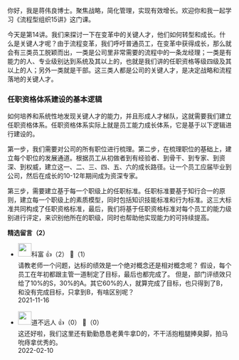 你好，我是蒋伟良博士。聚焦战略，简化管理，实现有效增长。欢迎你和我一起学习《流程型组织15讲》这门课。

今天是第14讲。我们来探讨一下在变革中的关键人才，他们如何转型和成长。什么是关键人才呢？由于流程变革，我们呼吁普通员工，在变革中获得成长，那么就会有三类员工脱颖而出，一类是公司里非常需要的流程中的一条龙经理；一类是有能力的人、专业级别达到系统及其以上的，也就是我们讲的任职资格等级四级及其以上的人；另外一类就是干部。这三类人都是公司的关键人才，是决定战略和流程落地的关键人才。

### 任职资格体系建设的基本逻辑

如何培养和系统性地发现关键人才的能力，并且形成人才梯队，这就需要我们建立任职资格体系。任职资格体系实际上就是员工能力成长体系，它是基于以下逻辑进行建设的。

第一步，我们需要对公司的所有职位进行梳理。第二步，在梳理职位的基础上，建立每个职位的发展通道。根据员工从初做者到有经验者、到骨干、到专家、到资深、到权威，建立这一、二、三、四、五、六的成长路径。让一个员工应届毕业到公司，然后在成长的10-12年期间成为资深专家。

第三步，需要建立基于每一个职级上的任职标准。任职标准要基于知行合一的原则，建立每一个职级上的素质模型，同时包括知识技能标准和行为标准。这三大标准共同构成了任职资格标准，最后，我们将基于任职资格标准对每个员工的能力级别进行评定，来识别他所在的职级，同时也帮助他实现能力的可持续提高。
<div><strong>精选留言（2）</strong></div><ul>
<li><img src="https://static001.geekbang.org/account/avatar/00/20/f3/3f/160baa71.jpg" width="30px"><span>科富</span> 👍（2） 💬（1）<div>请教老师一个问题，达标的绩效是一个绝对概念还是相对概念呢？
假设，每个员工在年初都跟主管一道制定了目标，最后也都完成了。
但是，部门评绩效只给了10%的S，30%的A。其它60%的人，就算完成了目标，也只得到了B，和没有完成目标，只拿到B，有啥区别呢？</div>2021-11-16</li><br/><li><img src="https://static001.geekbang.org/account/avatar/00/19/02/53/21cda64a.jpg" width="30px"><span>道不远人</span> 👍（0） 💬（0）<div>这还好啦，我们这里还有勤勤恳恳老黄牛拿D的，不干活抱粗腿捧臭脚，拍马吮痔拿优秀的。</div>2022-02-10</li><br/>
</ul>